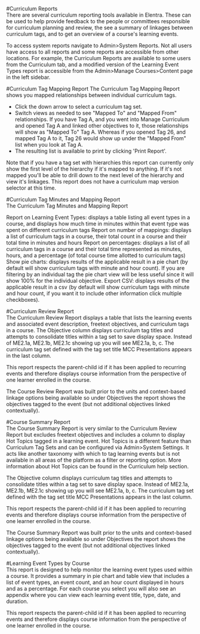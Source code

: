 #Curriculum Reports  
There are several curriculum reporting tools available in Elentra.  These can be used to help provide feedback to the people or committees responsible for curriculum planning and review, the see a summary of linkages between curriculum tags, and to get an overview of a course's learning events.

To access system reports navigate to Admin>System Reports.  Not all users have access to all reports and some reports are accessible from other locations.  For example, the Curriculum Reports are available to some users from the Curriculum tab, and a modified version of the Learning Event Types report is accessible from the Admin>Manage Courses>Content page in the left sidebar.

#Curriculum Tag Mapping Report
The Curriculum Tag Mapping Report shows you mapped relationships between individual curriculum tags.  

* Click the down arrow to select a curriculum tag set.  
* Switch views as needed to see "Mapped To" and "Mapped From" relationships.  If you have Tag A, and you went into Manage Curriculum and opened Tag A and linked other objectives to it, those relationships will show as "Mapped To" Tag A. Whereas if you opened Tag 26, and mapped Tag A to it, Tag 26 would show up under the "Mapped From" list when you look at Tag A.
* The resulting list is available to print by clicking 'Print Report'.

Note that if you have a tag set with hierarchies this report can currently only show the first level of the hierarchy if it's mapped to anything.  If it's not mapped you'll be able to drill down to the next level of the hierarchy and view it's linkages.  This report does not have a curriculum map version selector at this time.

#Curriculum Tag Minutes and Mapping Report  
The Curriculum Tag Minutes and Mapping Report

Report on Learning Event Types: displays a table listing all event types in a course, and displays how much time in minutes within that event type was spent on different curriculum tags
Report on number of mappings: displays a list of curriculum tags in a course, their total count in a course and their total time in minutes and hours
Report on percentages: displays a list of all curriculum tags in a course and their total time represented as minutes, hours, and a percentage (of total course time allotted to curriculum tags)  
Show pie charts: displays results of the applicable result in a pie chart (by default will show curriculum tags with minute and hour count).  If you are filtering by an individual tag the pie chart view will be less useful since it will show 100% for the individual objective.
Export CSV: displays results of the applicable result in a csv (by default will show curriculum tags with minute and hour count, if you want it to include other information click multiple checkboxes).

#Curriculum Review Report  
The Curriculum Review Report displays a table that lists the learning events and associated event description, freetext objectives, and curriculum tags in a course.  The Objective column displays curriculum tag titles and attempts to consolidate titles within a tag set to save display space. Instead of ME2.1a, ME2.1b, ME2.1c showing up you will see ME2.1a, b, c.  The curriculum tag set defined with the tag set title MCC Presentations appears in the last column.

This report respects the parent-child id if it has been applied to recurring events and therefore displays course information from the perspective of one learner enrolled in the course.

The Course Review Report was built prior to the units and context-based linkage options being available so under Objectives the report shows the objectives tagged to the event (but not additional objectives linked contextually).

#Course Summary Report  
The Course Summary Report is very similar to the Curriculum Review Report but excludes freetext objectives and includes a column to display Hot Topics tagged in a learning event.  Hot Topics is a different feature than Curriculum Tag Sets and can be configured via Admin>System Settings.  It acts like another taxonomy with which to tag learning events but is not available in all areas of the platform as a filter or reporting option.  More information about Hot Topics can be found in the Curriculum help section.

The Objective column displays curriculum tag titles and attempts to consolidate titles within a tag set to save display space. Instead of ME2.1a, ME2.1b, ME2.1c showing up you will see ME2.1a, b, c.  The curriculum tag set defined with the tag set title MCC Presentations appears in the last column.

This report respects the parent-child id if it has been applied to recurring events and therefore displays course information from the perspective of one learner enrolled in the course.

The Course Summary Report was built prior to the units and context-based linkage options being available so under Objectives the report shows the objectives tagged to the event (but not additional objectives linked contextually).

#Learning Event Types by Course   
This report is designed to help monitor the learning event types used within a course.  It provides a summary in pie chart and table view that includes a list of event types, an event count, and an hour count displayed in hours and as a percentage.  For each course you select you will also see an appendix where you can view each learning event title, type, date, and duration.

This report respects the parent-child id if it has been applied to recurring events and therefore displays course information from the perspective of one learner enrolled in the course.
